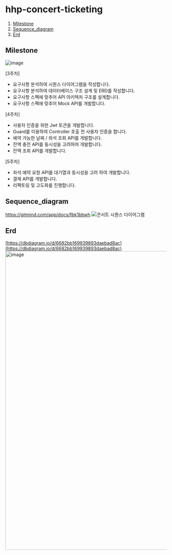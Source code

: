# hhp-concert-ticketing

1. [Milestone](#Milestone)
2. [Sequence_diagram](#Sequence_diagram)
3. [Erd](#Erd)

## Milestone
![image](https://github.com/nueob/hhp-concert-ticketing/assets/79954748/50a0f8e2-a39b-4921-8edc-3c93d9d2952d)

[3주차]
- 요구사항 분석하여 시퀀스 다이어그램을 작성합니다.
- 요구사항 분석하여 데이터베이스 구조 설계 및 ERD를 작성합니다.
- 요구사항 스펙에 맞추어 API 아키텍처 구조를 설계합니다.
- 요구사항 스펙에 맞추어 Mock API를 개발합니다.

[4주차]
- 사용자 인증을 위한 Jwt 토큰을 개발합니다.
- Guard를 이용하여 Controller 호출 전 사용자 인증을 합니다.
- 예약 가능한 날짜 / 좌석 조회 API를 개발합니다.
- 잔액 충전 API를 동시성을 고려하여 개발합니다.
- 잔액 조회 API를 개발합니다.

[5주차]
- 좌석 예약 요청 API를 대기열과 동시성을 고려 하여 개발합니다.
- 결제 API를 개발합니다.
- 리팩토링 및 고도화를 진행합니다.

## Sequence_diagram

https://gitmind.com/app/docs/fbk1bbwh
![콘서트 시퀀스 다이어그램](https://github.com/nueob/hhp-concert-ticketing/assets/79954748/586a4b4b-cfe1-4be9-b40f-3168af498054)

## Erd
[https://dbdiagram.io/d/6682bb169939893daebad8ac](https://dbdiagram.io/d/6682bb169939893daebad8ac)
<img width="935" alt="image" src="https://github.com/nueob/hhp-concert-ticketing/assets/79954748/477db482-1c1f-4f96-bf35-af0965ea9ea2">



